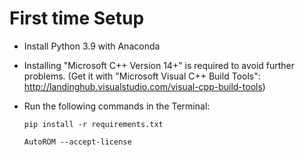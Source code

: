 # First time Setup
* Install Python 3.9 with Anaconda


* Installing "Microsoft C++ Version 14+" is required to avoid further problems. (Get it with "Microsoft Visual C++ Build Tools": http://landinghub.visualstudio.com/visual-cpp-build-tools)


* Run the following commands in the Terminal:

    `pip install -r requirements.txt`

    `AutoROM --accept-license`